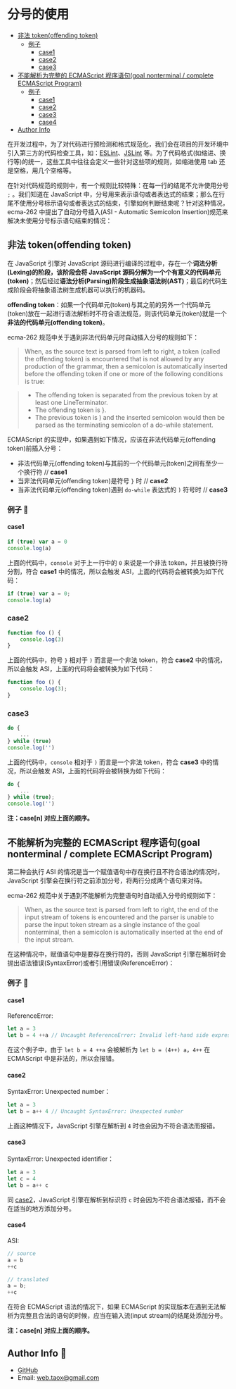 # 分号的使用

* [非法 token(offending token)](#offending-token)
	* [例子](#offending-token-examples)
		* [case1](offending-token-case1)
		* [case2](offending-token-case2)
		* [case3](offending-token-case3)
* [不能解析为完整的 ECMAScript 程序语句(goal nonterminal / complete ECMAScript Program)](#complete-ecmascript-program)
	* [例子](#complete-ecmascript-program-examples)
		* [case1](#complete-ecmascript-progra-case1)
		* [case2](#complete-ecmascript-progra-case2)
		* [case3](#complete-ecmascript-progra-case3)
		* [case4](#complete-ecmascript-progra-case4)
* [Author Info](#author)

在开发过程中，为了对代码进行预检测和格式规范化，我们会在项目的开发环境中引入第三方的代码检查工具，如：[ESLint](https://eslint.org/)、[JSLint](http://www.jslint.com/) 等。为了代码格式(如缩进、换行等)的统一，这些工具中往往会定义一些针对这些项的规则，如缩进使用 tab 还是空格，用几个空格等。

在针对代码规范的规则中，有一个规则比较特殊：在每一行的结尾不允许使用分号 `;` 。我们知道在 JavaScript 中，分号用来表示语句或者表达式的结束；那么在行尾不使用分号标示语句或者表达式的结束，引擎如何判断结束呢？针对这种情况，ecma-262 中提出了自动分号插入(ASI - Automatic Semicolon Insertion)规范来解决未使用分号标示语句结束的情况：

## <span id="offending-token">非法 token(offending token)</span>

在 JavaScript 引擎对 JavaScript 源码进行编译的过程中，存在一个**词法分析(Lexing)**的阶段，该阶段会将 JavaScript 源码分解为一个个有意义的**代码单元(token)**；然后经过**语法分析(Parsing)**阶段生成**抽象语法树(AST)**；最后的代码生成阶段会将抽象语法树生成机器可以执行的机器码。

**offending token**：如果一个代码单元(token)与其之前的另外一个代码单元(token)放在一起进行语法解析时不符合语法规范，则该代码单元(token)就是一个**非法的代码单元(offending token)**。

ecma-262 规范中关于遇到非法代码单元时自动插入分号的规则如下：

> When, as the source text is parsed from left to right, a token (called the offending token) is encountered that is not allowed by any production of the grammar, then a semicolon is automatically inserted before the offending token if one or more of the following conditions is true:

> * The offending token is separated from the previous token by at least one LineTerminator.
> * The offending token is }.
> * The previous token is ) and the inserted semicolon would then be parsed as the terminating semicolon of a do-while statement.

ECMAScript 的实现中，如果遇到如下情况，应该在非法代码单元(offending token)前插入分号：

* 非法代码单元(offending token)与其前的一个代码单元(token)之间有至少一个换行符 // **case1**
* 当非法代码单元(offending token)是符号 `}` 时 // **case2**
* 当非法代码单元(offending token)遇到 `do-while` 表达式的 `)` 符号时 // **case3**

### <span id="offending-token-examples">例子 🌰</span>

#### <span id="offending-token-case1">case1</span>

```javascript
if (true) var a = 0
console.log(a)
```
上面的代码中，`console` 对于上一行中的 `0` 来说是一个非法 token，并且被换行符分割，符合 **case1** 中的情况，所以会触发 ASI，上面的代码将会被转换为如下代码：

```javascript
if (true) var a = 0;
console.log(a)
```

### <span id="offending-token-case2">case2</span>

```javascript
function foo () {
	console.log(3)
}
```

上面的代码中，符号 `}` 相对于 `)` 而言是一个非法 token，符合 **case2** 中的情况，所以会触发 ASI，上面的代码将会被转换为如下代码：

```javascript
function foo () {
	console.log(3);
}
```

### <span id="offending-token-case3">case3</span>

```javascript
do {
	...
} while (true)
console.log('')
```
上面的代码中，`console` 相对于 `)` 而言是一个非法 token，符合 **case3** 中的情况，所以会触发 ASI，上面的代码将会被转换为如下代码：

```javascript
do {
	...
} while (true);
console.log('')
```

**注：case[n] 对应上面的顺序。**

## <span id="complete-ecmascript-program">不能解析为完整的 ECMAScript 程序语句(goal nonterminal / complete ECMAScript Program)</span>

第二种会执行 ASI 的情况是当一个赋值语句中存在换行且不符合语法的情况时，JavaScript 引擎会在换行符之前添加分号，将两行分成两个语句来对待。

ecma-262 规范中关于遇到不能解析为完整语句时自动插入分号的规则如下：

> When, as the source text is parsed from left to right, the end of the input stream of tokens is encountered and the parser is unable to parse the input token stream as a single instance of the goal nonterminal, then a semicolon is automatically inserted at the end of the input stream.

在这种情况中，赋值语句中是要存在换行符的，否则 JavaScript 引擎在解析时会抛出语法错误(SyntaxError)或者引用错误(ReferenceError)：

### <span id="complete-ecmascript-program-examples">例子 🌰</span>

#### <span id="complete-ecmascript-progra-case1">case1</span>

ReferenceError:

```javascript
let a = 3
let b = 4 ++a // Uncaught ReferenceError: Invalid left-hand side expression in postfix operation
```
在这个例子中，由于 `let b = 4 ++a` 会被解析为 `let b = (4++) a`，`4++` 在 ECMAScript 中是非法的，所以会报错。

#### <span id="complete-ecmascript-progra-case2">case2</span>

SyntaxError: Unexpected number：

```javascript
let a = 3
let b = a++ 4 // Uncaught SyntaxError: Unexpected number
```

上面这种情况下，JavaScript 引擎在解析到 `4` 时也会因为不符合语法而报错。

#### <span id="complete-ecmascript-progra-case3">case3</span>

SyntaxError: Unexpected identifier：

```javascript
let a = 3
let c = 4
let b = a++ c
```

同 [case2](#complete-ecmascript-progra-case2)，JavaScript 引擎在解析到标识符 `c` 时会因为不符合语法报错，而不会在适当的地方添加分号。

#### <span id="complete-ecmascript-progra-case4">case4</span>

ASI:

```javascript
// source
a = b
++c

// translated
a = b;
++c
```

在符合 ECMAScript 语法的情况下，如果 ECMAScript 的实现版本在遇到无法解析为完整且合法的语句的时候，应当在输入流(input stream)的结尾处添加分号。

**注：case[n] 对应上面的顺序。**

## <span id="author">Author Info 🌟</span>

* [GitHub](https://github.com/Tao-Quixote)
* Email: <web.taox@gmail.com>
